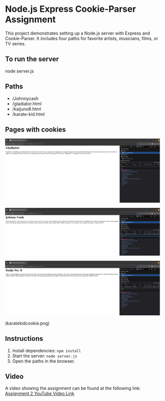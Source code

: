 # Node.js Express Cookie-Parser Assignment

This project demonstrates setting up a Node.js server with Express and Cookie-Parser. It includes four paths for favorite artists, musicians, films, or TV series.

## To run the server

node server.js

## Paths
- /Johnnycash
- /gladiator.html
- /kaijuno8.html
- /karate-kid.html

## Pages with cookies

![](gladiatorcookie.png)

![](johnnycashcookie.png)

![](kaijucoookie.png)


(karatekidcookie.png)

## Instructions
1. Install dependencies: `npm install`
2. Start the server: `node server.js`
3. Open the paths in the browser.

## Video
A video showing the assignment can be found at the following link: [Assignment 2 YouTube Video Link](https://youtu.be/GpT5RFLraek)


